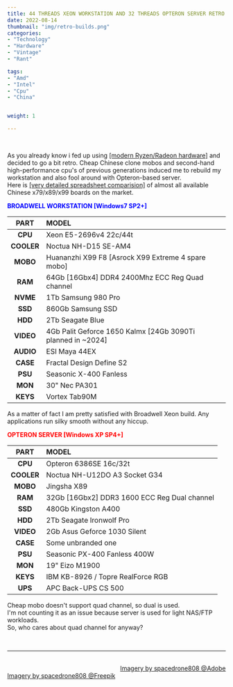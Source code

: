 ```yaml
---
title: 44 THREADS XEON WORKSTATION AND 32 THREADS OPTERON SERVER RETRO BUILDS
date: 2022-08-14
thumbnail: "img/retro-builds.png"
categories:	
- "Technology"
- "Hardware"
- "Vintage"
- "Rant"

tags:
- "Amd"
- "Intel"
- "Cpu"
- "China"


weight: 1

---
```


<br>

As you already know i fed up using [[modern Ryzen/Radeon hardware]](https://trackerninja.codeberg.page/post/my-daily-driver-rig-based-upon-ryzen-5950x-running-windows-7) and decided to go a bit retro. Cheap Chinese clone mobos and second-hand high-performance cpu's of previous generations induced me to rebuild my workstation and also fool around with Opteron-based server.
<br>
Here is [[very detailed spreadsheet comparision]](https://docs.google.com/spreadsheets/d/1qW1QraucVBm6pHzoD8yUvza9RhgzjQEJ0p78FHJifeY) of almost all available Chinese x79/x89/x99 boards on the market.

<!--more-->

**<font color="blue">BROADWELL WORKSTATION [Windows7 SP2+]</font>**

<div class="tableStyle2">

|PART 	|MODEL|
|:---:|:---|
|**CPU**|Xeon E5-2696v4 22c/44t|
|**COOLER**|Noctua NH-D15 SE-AM4|
|**MOBO**|Huananzhi X99 F8 [Asrock X99 Extreme 4 spare mobo]|
|**RAM**|64Gb [16Gbx4] DDR4 2400Mhz ECC Reg Quad channel|
|**NVME**|1Tb Samsung 980 Pro|
|**SSD**|860Gb Samsung SSD|
|**HDD**|2Tb Seagate Blue|
|**VIDEO** |4Gb Palit Geforce 1650 Kalmx [24Gb 3090Ti planned in ~2024]|
|**AUDIO**|ESI Maya 44EX|
|**CASE** |Fractal Design Define S2|
|**PSU**|Seasonic X-400 Fanless|
|**MON** |30" Nec PA301|
|**KEYS**|Vortex Tab90M|

</div>

As a matter of fact I am pretty satisfied with Broadwell Xeon build. Any applications run silky smooth without any hiccup.

**<font color="red">OPTERON SERVER [Windows XP SP4+]</font>**

<div class="tableStyle2">

|PART 	|MODEL|
|:---:|:---|
|**CPU** |Opteron 6386SE 16c/32t|
|**COOLER** |Noctua NH-U12DO A3 Socket G34|
|**MOBO** |Jingsha X89|
|**RAM** |32Gb [16Gbx2] DDR3 1600 ECC Reg Dual channel|
|**SSD** |480Gb Kingston A400|
|**HDD** |2Tb Seagate Ironwolf Pro|
|**VIDEO** |2Gb Asus Geforce 1030 Silent|
|**CASE** |Some unbranded one|
|**PSU** |Seasonic PX-400 Fanless 400W|
|**MON** |19" Eizo M1900|
|**KEYS** |IBM KB-8926 / Topre RealForce RGB|
|**UPS** |APC Back-UPS CS 500|

</div>

Cheap mobo doesn't support quad channel, so dual is used.
<br>
I'm not counting it as an issue because server is used for light NAS/FTP workloads.
<br>
So, who cares about quad channel for anyway?


<br>

<hr>

<div class="demo_line_two_stock_links">

<p style="text-align:right; margin-bottom: 0;">
<br>
<a href="https://stock.adobe.com/contributor/204789995/spacedrone808" target="_blank">Imagery by spacedrone808 @Adobe </a></p>
<a href="https://www.freepik.com/author/spacedrone808" target="_blank">Imagery by spacedrone808 @Freepik </a></p>

</div>